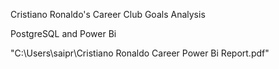 Cristiano Ronaldo's Career Club Goals Analysis

PostgreSQL and Power Bi

"C:\Users\saipr\Cristiano Ronaldo Career Power Bi Report.pdf"
